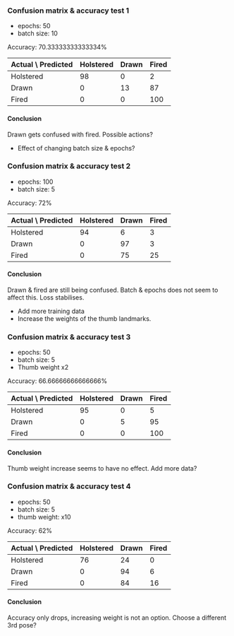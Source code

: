 ### Confusion matrix & accuracy test 1
- epochs: 50
- batch size: 10

Accuracy: 70.33333333333334%

| Actual \ Predicted | Holstered | Drawn | Fired |
|--------------------|-----------|-------|-------|
| Holstered          | 98        | 0     | 2     |
| Drawn              | 0         | 13    | 87    |
| Fired              | 0         | 0     | 100   |

#### Conclusion
Drawn gets confused with fired. Possible actions?
- Effect of changing batch size & epochs?

### Confusion matrix & accuracy test 2
- epochs: 100
- batch size: 5

Accuracy: 72%

| Actual \ Predicted | Holstered | Drawn | Fired |
|--------------------|-----------|-------|-------|
| Holstered          | 94        | 6     | 3     |
| Drawn              | 0         | 97    | 3     |
| Fired              | 0         | 75    | 25    |

#### Conclusion
Drawn & fired are still being confused. Batch & epochs does not seem to affect this. Loss stabilises.
- Add more training data
- Increase the weights of the thumb landmarks.

### Confusion matrix & accuracy test 3
- epochs: 50
- batch size: 5
- Thumb weight x2

Accuracy: 66.66666666666666%

| Actual \ Predicted | Holstered | Drawn | Fired |
|--------------------|-----------|-------|-------|
| Holstered          | 95        | 0     | 5     |
| Drawn              | 0         | 5     | 95    |
| Fired              | 0         | 0     | 100   |

#### Conclusion
Thumb weight increase seems to have no effect. Add more data?

### Confusion matrix & accuracy test 4
- epochs: 50
- batch size: 5
- thumb weight: x10

Accuracy: 62%

| Actual \ Predicted | Holstered | Drawn | Fired |
|--------------------|-----------|-------|-------|
| Holstered          | 76        | 24    | 0     |
| Drawn              | 0         | 94    | 6     |
| Fired              | 0         | 84    | 16    |

#### Conclusion
Accuracy only drops, increasing weight is not an option.
Choose a different 3rd pose?